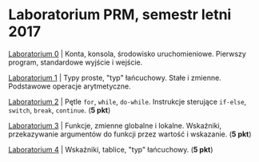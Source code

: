 # Laboratorium PRM, semestr letni 2017

[Laboratorium 0](lab0) | Konta, konsola, środowisko uruchomieniowe. Pierwszy program, standardowe wyjście i wejście.

[Laboratorium 1](lab1) | Typy proste, "typ" łańcuchowy. Stałe i zmienne. Podstawowe operacje arytmetyczne. 

[Laboratorium 2](lab2) | Pętle `for`, `while`, `do-while`. Instrukcje sterujące `if-else`, `switch`, `break`, `continue`. (__5 pkt__)

[Laboratorium 3](lab3) | Funkcje, zmienne globalne i lokalne. Wskaźniki, przekazywanie argumentów do funkcji przez wartość i wskazanie. (__5 pkt__)

[Laboratorium 4](lab4) | Wskaźniki, tablice, "typ" łańcuchowy. (__5 pkt__)

<!---
[Laboratorium 5](?lab5) | Proste algorytmy sortowania (sortowanie bąbelkowe, sortowanie przez wstawianie). (__5 pkt__)

[Laboratorium 6](?lab6) | Struktury, typ wyliczeniowy, dynamiczna alokacja pamięci. (__5 pkt__)

[Laboratorium 7](?lab7) | Złożone struktury danych - lista jednokierunkowa. (__5 pkt__)

[Laboratorium 8](?lab8) | Obsługa plików (zapis/odczyt, binarnie/tekstowo). (__5 pkt__)

[Laboratorium 9](?lab9) | Złożone projekty, pliki nagłówkowe, pliki `makefile`. (__5 pkt__)

--------------------------------------------

[Projekt](?projekt) (__15 pkt__)


--------------------------------------------

[Materiały pomocnicze](?materialy)


--->
